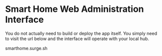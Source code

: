 # Smart Home Web Administration Interface

You do not actually need to build or deploy the app itself. 
You simply need to visit the url below and the interface will operate with your local hub.

smarthome.surge.sh